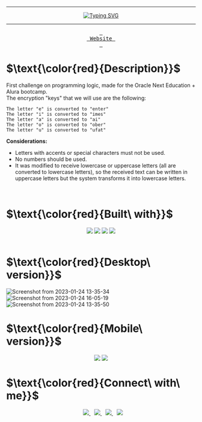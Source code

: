 <hr>
<p align="center">
   <a href="https://git.io/typing-svg">
      <img src="https://readme-typing-svg.herokuapp.com?font=Montserrat&weight=800&size=40&pause=1000&color=FF0000&center=true&vCenter=true&repeat=false&width=800&height=80&lines=Encrypter-ChallengeOracleONE" alt="Typing SVG" />
   </a>
</p>
<hr>
<p align="center">
  <a href="https://a-picasso.github.io/Encrypter-ChallengeOracleONE/">
    <kbd> <br> Website <br> </kbd>
  </a>
</p>

# $\text{\color{red}{Description}}$
First challenge on programming logic, made for the Oracle Next Education + Alura bootcamp.<br>
The encryption "keys" that we will use are the following:<br>
```
The letter "e" is converted to "enter"
The letter "i" is converted to "imes"
The letter "a" is converted to "ai"
The letter "o" is converted to "ober"
The letter "u" is converted to "ufat"
```
**Considerations:**
* Letters with accents or special characters must not be used.
* No numbers should be used.
* It was modified to receive lowercase or uppercase letters (all are converted to lowercase letters), so the received text can be written in uppercase letters but the system transforms it into lowercase letters.
<br>

# $\text{\color{red}{Built\ with}}$
<div align="center">
  <img src="https://img.shields.io/badge/CSS3-1572B6.svg?style=for-the-badge&logo=CSS3&logoColor=white"/>
  <img src="https://img.shields.io/badge/GIT-E44C30?style=for-the-badge&logo=git&logoColor=white"/>
  <img src="https://img.shields.io/badge/JavaScript-F7DF1E.svg?style=for-the-badge&logo=JavaScript&logoColor=black"/>
  <img src="https://img.shields.io/badge/HTML5-E34F26.svg?style=for-the-badge&logo=HTML5&logoColor=white"/> 
</div>
<br>

# $\text{\color{red}{Desktop\ version}}$
![Screenshot from 2023-01-24 13-35-34](https://user-images.githubusercontent.com/95196431/214431178-22a776b7-b856-47e7-967e-a537c019e36e.png)
![Screenshot from 2023-01-24 16-05-19](https://user-images.githubusercontent.com/95196431/214431559-656675f0-2f3d-447a-a1f0-d0fbad5e50a7.png)
![Screenshot from 2023-01-24 13-35-50](https://user-images.githubusercontent.com/95196431/214431764-c808a5f7-785c-4458-a79e-95ab5063b57c.png)

# $\text{\color{red}{Mobile\ version}}$
<div align="center">
  <img src="https://user-images.githubusercontent.com/95196431/214434710-cd9bf4c5-189c-49f4-9513-2c8e922752a1.png"/>
  <img src="https://user-images.githubusercontent.com/95196431/214434723-242eee25-9f72-4c96-a1e0-6d7381cfae91.png"/>
</div>

# $\text{\color{red}{Connect\ with\ me}}$
<div align="center">
  <a style="margin-left: 10px;" target="_blank" href="https://www.linkedin.com/in/jose-alberto-picasso-mtz/">
    <img src="https://img.shields.io/badge/LinkedIn-0077B5?style=for-the-badge&logo=linkedin&logoColor=white"/>
  </a>
  <a style="margin-left: 10px;" target="_blank" href="mailto:japm996@gmail.com">
    <img src="https://img.shields.io/badge/Gmail-D14836?style=for-the-badge&logo=gmail&logoColor=white"/>
  </a>
  <a style="margin-left: 10px;" target="_blank" href="https://www.instagram.com/japm_5/">
    <img src="https://img.shields.io/badge/Instagram-E4405F?style=for-the-badge&logo=instagram&logoColor=white"/>
  </a>
  <a style="margin-left: 10px;" target="_blank" href="https://twitter.com/Dark_Spectre17">
    <img src="https://img.shields.io/badge/Twitter-1DA1F2?style=for-the-badge&logo=twitter&logoColor=white"/>
  </a>
</div>
